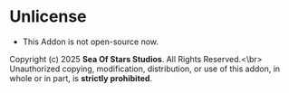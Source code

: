 # Unlicense
- This Addon is not open-source now.


Copyright (c) 2025 **Sea Of Stars Studios**. All Rights Reserved.<\br>
Unauthorized copying, modification, distribution, or use of this addon, in whole or in part, is **strictly prohibited**.
